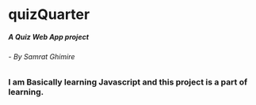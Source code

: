 # quizQuarter
##### A Quiz Web App project 
###### - By Samrat Ghimire

### I am Basically learning Javascript and this project is a part of learning.
